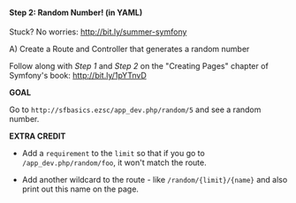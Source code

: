 #### Step 2: Random Number! (in YAML)
Stuck? No worries: http://bit.ly/summer-symfony

A) Create a Route and Controller that generates a random number

Follow along with *Step 1* and *Step 2* on the
    "Creating Pages" chapter of Symfony's book:
        http://bit.ly/1pYTnvD

**GOAL**

Go to `http://sfbasics.ezsc/app_dev.php/random/5` and
see a random number.

**EXTRA CREDIT**

* Add a `requirement` to the `limit` so that if you go to
`/app_dev.php/random/foo`, it won't match the route.

* Add another wildcard to the route - like `/random/{limit}/{name}`
and also print out this name on the page.
